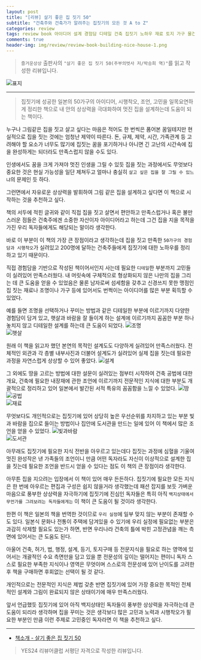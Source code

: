 ```yaml
---  
layout: post  
title: "[리뷰] 살기 좋은 집 짓기 50"  
subtitle: "건축주와 건축가가 알려주는 집짓기의 모든 것 A to Z"  
categories: review  
tags: review book 아이디어 설계 경험담 디테일 건축 집짓기 노하우 재료 토지 가구 물건 햇살 바람   
comments: true  
header-img: img/review/review-book-building-nice-house-1.png
---  
```

  
> `즐거운상상` 출판사의 `"살기 좋은 집 짓기 50(주부의벗사 저/박승희 역)"`를 읽고 작성한 리뷰입니다.  

![표지](https://telegeam.github.io/assets/img/review/review-book-building-nice-house-1.png)  

---

> 집짓기에 성공한 일본의 50가구의 아이디어, 시행착오, 조언, 고민을 일목요연하게 정리한 책으로 내 안의 상상력을 극대화하여 멋진 집을 설계하는데 도움이 되는 책이다.

누구나 그림같은 집을 짓고 살고 싶다는 마음은 적어도 한 번씩은 품어본 꿈일테지만 현실적으로 집을 짓는 것에는 엄청난 제약이 따른다. 돈, 규제, 제약, 시간, 가족관계 등 고려해야 할 요소가 너무도 많기에 집짓는 꿈을 포기하거나 아니면 긴 고난의 시간속에 집을 완성하게는 되더라도 만족스럽지 않을 수도 있다. 

인생에서도 꿈을 크게 가져야 멋진 인생을 그릴 수 있듯 집을 짓는 과정에서도 무엇보다 중요한 것은 현실 가능성을 일단 제쳐두고 얼마나 충실히 `살고 싶은 집을 잘 그릴 수 있느냐`의 문제인 듯 하다. 

그런면에서 자유로운 상상력을 발휘하여 그림 같은 집을 설계하고 싶다면 이 책으로 시작하는 것을 추천하고 싶다. 

책의 서두에 적힌 글귀와 같이 직접 집을 짓고 살면서 편안하고 만족스럽거나 혹은 불만스러운 점들은 건축주에겐 소중한 자산이자 아이디어라고 하는데 그건 집을 지을 목적을 가진 우리 독자들에게도 해당되는 말이라 생각한다. 

바로 이 부분이 이 책의 가장 큰 장점이라고 생각하는데 집을 짓고 만족한 `50가구의 경험담과 시행착오`가 실려있고 200명에 달하는 건축주들에게 집짓기에 대한 노하우를 정리하고 있기 때문이다. 

직접 경험담을 기반으로 작성된 책이어서인지 사는데 필요한 `디테일`한 부분까지 고민들이 실려있어 만족스러웠다. 내 머릿속에 구체적으로 형상화되지 않은 나만의 집을 그리는 데 큰 도움을 얻을 수 있었음은 물론 남자로써 섬세함을 갖추고 신경쓰지 못한 맹점인 집 짓는 재료나 조명이나 가구 등에 있어서도 번쩍이는 아이디어를 많은 부분 획득할 수 있었다. 

예를 들면 조명을 선택하거나 꾸미는 방법과 같은 디테일한 부분에 이르기까지 다양한 경험담이 담겨 있고, 햇살과 바람을 잘 들이게 하는 설계에 이르기까지 꼼꼼한 부분 하나 놓치지 않고 디테일한 설계를 하는데 큰 도움이 되었다.
![조명](https://telegeam.github.io/assets/img/review/review-book-building-nice-house-2.png)  
![햇살](https://telegeam.github.io/assets/img/review/review-book-building-nice-house-4.png)  

원래 이 책을 읽고자 했던 본연의 목적인 설계도도 다양하게 실려있어 만족스러웠다. 전체적인 외관과 각 층별 내부사진과 더불어 설계도가 실려있어 실제 집을 짓는데 필요한 과정을 자연스럽게 상상할 수 있어 좋았다. 
![설계](https://telegeam.github.io/assets/img/review/review-book-building-nice-house-3.png)  

그 외에도 땅을 고르는 방법에 대한 설문이 실려있는 점부터 시작하여 건축 공법에 대한 개요, 건축에 필요한 내장재에 관한 조언에 이르기까지 전문적인 지식에 대한 부분도 개괄적으로 정리하고 있어 일본에서 발간된 서적 특유의 꼼꼼함을 느낄 수 있었다. 
![땅](https://telegeam.github.io/assets/img/review/review-book-building-nice-house-5.png)  
![공법](https://telegeam.github.io/assets/img/review/review-book-building-nice-house-6.png)  
![재료](https://telegeam.github.io/assets/img/review/review-book-building-nice-house-7.png)  

무엇보다도 개인적으로는 집짓기에 있어 상당히 높은 우선순위를 차지하고 있는 부분 빛과 바람을 집으로 들이는 방법이나 집안에 도서관을 만드는 일에 있어 이 책에서 많은 조언을 얻을 수 있었다. 
![빛과바람](https://telegeam.github.io/assets/img/review/review-book-building-nice-house-8.png)  
![도서관](https://telegeam.github.io/assets/img/review/review-book-building-nice-house-9.png)  

아무래도 집짓기에 필요한 지식 전반을 아우르고 있는데다 집짓는 과정에 심혈을 기울여 멋진 완성작은 낸 가족들의 조언이니 만큼 어떤 독자라도 자신이 이상적으로 설계한 집을 짓는데 필요한 조언을 반드시 얻을 수 있다는 점도 이 책의 큰 장점이라 생각한다.

아무튼 집을 지으려는 입장에서 이 책이 있어 매우 든든하다. 집짓기에 필요한 모든 지식은 한 번에 아우르는 편집과 구성은 쉽지 않을거라 생각했는데 패션 잡지를 보듯 가벼운 마음으로 풍부한 상상력을 자극하기에 집짓기에 진심인 독자들은 특히 아직 `백지상태에서 무언가를 그려보려는 독자들에게는` 이 책이 큰 도움이 될 것이라 생각한다. 

한편 이 책은 일본의 책을 번역한 것이므로 `우리 실정`에 일부 맞지 않는 부분이 존재할 수도 있다. 일본식 문화나 전통이 주택에 담겨있을 수 있기에 우리 실정에 필요없는 부분은 과감히 삭제할 필요도 있는가 하면, 반면 우리나라 건축의 틀에 박힌 고정관념을 깨는 측면에 있어서는 큰 도움도 된다. 

아울어 건축, 허가, 법, 행정, 설계, 등기, 토지구매 등 전문지식을 필요로 하는 영역에 있어서는 개괄적인 수요 측면만을 담고 있을 뿐 전문성의 깊이는 떨어지는 편이니 독자 스스로 필요한 부족한 지식이나 영역은 무엇이며 스스로의 전문성에 있어 난이도를 고려한 후 책을 구매하면 후회없는 선택이 될 것 같다. 

개인적으로는 전문적인 지식은 제법 갖춘 반면 집짓기에 있어 가장 중요한 목적인 전체적인 설계와 그림이 완료되지 않은 상태이기에 매우 만족스러웠다. 

앞서 언급했듯 집짓기에 있어 아직 백지상태인 독자들이 풍부한 상상력을 자극하는데 큰 도움이 되리라 생각하며 집을 꾸미는 것은 생각보다 많은 고민과 노력과 시행착오가 필요한 부분인 만큼 이런 주제로 고민중인 독자라면 이 책을 추천하고 싶다.

---

* [책소개 - 살기 좋은 집 짓기 50](http://www.yes24.com/Product/Goods/113803241)

> YES24 리뷰어클럽 서평단 자격으로 작성한 리뷰입니다.